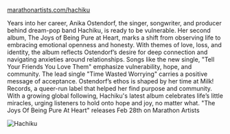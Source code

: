 [marathonartists.com/hachiku](https://www.marathonartists.com/hachiku)  

Years into her career, Anika Ostendorf, the singer, songwriter, and producer behind dream-pop band Hachiku, is ready to be vulnerable. Her second album, The Joys of Being Pure at Heart, marks a shift from observing life to embracing emotional openness and honesty. With themes of love, loss, and identity, the album reflects Ostendorf’s desire for deep connection and navigating anxieties around relationships. Songs like the new single, "Tell Your Friends You Love Them" emphasize vulnerability, hope, and community. The lead single "Time Wasted Worrying" carries a positive message of acceptance. Ostendorf’s ethos is shaped by her time at Milk! Records, a queer-run label that helped her find purpose and community. With a growing global following, Hachiku's latest album celebrates life’s little miracles, urging listeners to hold onto hope and joy, no matter what. "The Joys Of Being Pure At Heart" releases Feb 28th on Marathon Artists

![Hachiku](https://images.squarespace-cdn.com/content/v1/5e1320fbbd3f9609c5ca8370/1614020742605-NFFBE30BCDH4VXMRXIRR/Hachiku+PORTRAIT.jpg)
